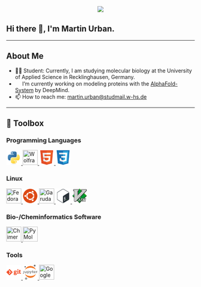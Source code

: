 

<div id='header' align='center'>
  <img src='https://media.giphy.com/media/Pd3tm3xUkQx3Q4Ez4C/giphy.gif' width='300'/>
</div>

<h2>Hi there 👋, I'm Martin Urban.</h2> 
    
---
## About Me
- 👨‍🔬️ Student: Currently, I am studying molecular biology at the University of Applied Science in Recklinghausen, Germany.
- <img src='https://avatars.githubusercontent.com/u/81388165?v=4' width='15' height='15'/> I’m currently working on modeling proteins with the [AlphaFold-System](https://github.com/deepmind/alphafold) by DeepMind.
- 📫 How to reach me: martin.urban@studmail.w-hs.de

---
## 🧰 Toolbox
### Programming Languages
<div>
  <a href='https://www.python.org/'>
  <img src='https://github.com/devicons/devicon/blob/master/icons/python/python-original.svg' title='Python' width='40' height='40'/>
  </a>
  <a href='https://www.wolfram.com/mathematica/'>
  <img src='https://upload.wikimedia.org/wikipedia/commons/thumb/8/8c/Antu_mathematica.svg/768px-Antu_mathematica.svg.png' title='Wolfram Mathematica' width='40' height='40'/>
  </a>
  <a href='https://html.spec.whatwg.org/'>
    <img src='https://github.com/devicons/devicon/blob/master/icons/html5/html5-original.svg' title='HTML' width='40' height='40'/>
  </a>
  <a href='https://www.w3.org/Style/CSS/Overview.en.html'>
    <img src='https://github.com/devicons/devicon/blob/master/icons/css3/css3-original.svg' title='CSS' width='40' height='40'/>
  </a>
</div>

### Linux
<div>
  <a href='https://fedoraproject.org/wiki/Fedora_Project_Wiki'>
    <img src='https://upload.wikimedia.org/wikipedia/commons/3/3f/Fedora_logo.svg' title='Fedora' width='40' height='40'/>
  </a>
  <a href='https://ubuntu.com/'>
    <img src='https://github.com/devicons/devicon/blob/master/icons/ubuntu/ubuntu-plain.svg' title='Ubuntu' width='40' height='40'/>
  </a>
  <a href='https://garudalinux.org/'>
    <img src='https://avatars.githubusercontent.com/u/44837339?v=4' title='Garuda' width='40' height='40'/>
  </a>
  <a href='https://www.gnu.org/software/bash/'>
    <img src='https://github.com/devicons/devicon/blob/master/icons/bash/bash-original.svg' title='Bash' width='40' height='40'/>
  </a>  
  <a href='https://www.vim.org/'>
    <img src='https://github.com/devicons/devicon/blob/master/icons/vim/vim-original.svg' title='VIM' width='40' height='40'/>  
  </a>    
</div>

### Bio-/Cheminformatics Software
<div>
  <a href='https://www.cgl.ucsf.edu/chimerax/'>
    <img src='http://www.rbvi.ucsf.edu/chimerax/docs/devel/_static/ChimeraX-icon.svg' title='ChimeraX' width='40' height='40'/>
  </a>
  <a href='https://github.com/schrodinger/pymol-open-source'>
    <img src='https://github.com/schrodinger/pymol-open-source/blob/master/data/pymol/icons/icon2.svg' title='PyMol' width='40' height='40'/>
  </a>
</div>

### Tools
<div>
  <a href='https://git-scm.com/'>
    <img src='https://github.com/devicons/devicon/blob/master/icons/git/git-plain-wordmark.svg' title='Git' width='40' height='40'/>
  </a>
  <a href='https://jupyter.org/'>
    <img src='https://github.com/devicons/devicon/blob/master/icons/jupyter/jupyter-original-wordmark.svg' title='Jupyter' width='40' height='40'/>
  </a>
  <a href='https://colab.research.google.com/'>
    <img src='https://colab.research.google.com/img/colab_favicon_256px.png' title='Google Colab' width='40' height='40'/>
  </a>
</div>


<!--
**urban233/urban233** is a ✨ _special_ ✨ repository because its `README.md` (this file) appears on your GitHub profile.

Here are some ideas to get you started:

- 🔭 I’m currently working on ...
- 🌱 I’m currently learning ...
- 👯 I’m looking to collaborate on ...
- 🤔 I’m looking for help with ...
- 💬 Ask me about ...

- 😄 Pronouns: ...
- ⚡ Fun fact: ...
-->
